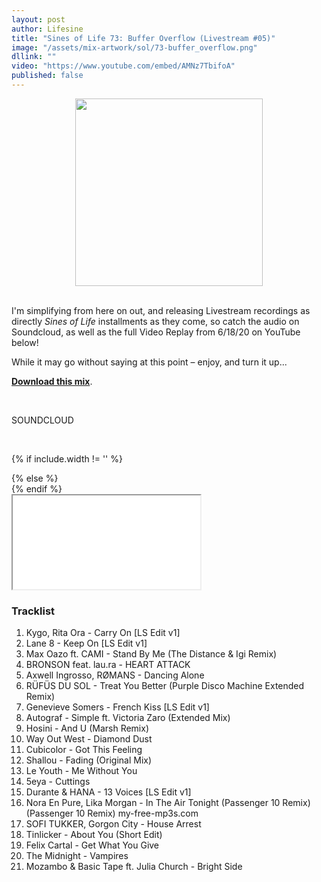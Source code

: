 ```yaml
---
layout: post
author: Lifesine
title: "Sines of Life 73: Buffer Overflow (Livestream #05)"
image: "/assets/mix-artwork/sol/73-buffer_overflow.png"
dllink: ""
video: "https://www.youtube.com/embed/AMNz7TbifoA"
published: false
---
```


<div style="text-align:center"><img src="{{ page.image }}" width="300px" height="auto" /></div>
<br>



I'm simplifying from here on out, and releasing Livestream recordings as directly *Sines of Life* installments as they come, so catch the audio on Soundcloud, as well as the full Video Replay from 6/18/20 on YouTube below!

While it may go without saying at this point – enjoy, and turn it up...

<a href=" {{ page.dllink }} " target="_blank">**Download this mix**</a>.

<br>

SOUNDCLOUD

<br>

<!-- YouTube embed -->
{% if include.width != '' %}
  <div style="width: {{include.width}}; margin:0 auto;">
{% else %}
  <div>
{% endif %}
  <div class="ytcontainer">
    <iframe class="yt" allowfullscreen src="{{ page.video }}"></iframe>
  </div>
</div>

### Tracklist

01. Kygo, Rita Ora - Carry On [LS Edit v1]
02. Lane 8 - Keep On [LS Edit v1]
03. Max Oazo ft. CAMI - Stand By Me (The Distance & Igi Remix)
04. BRONSON feat. lau.ra - HEART ATTACK
05. Axwell Ingrosso, RØMANS - Dancing Alone
06. RÜFÜS DU SOL - Treat You Better (Purple Disco Machine Extended Remix)
07. Genevieve Somers - French Kiss [LS Edit v1]
08. Autograf - Simple ft. Victoria Zaro (Extended Mix)
09. Hosini - And U (Marsh Remix)
10. Way Out West - Diamond Dust
11. Cubicolor - Got This Feeling
12. Shallou - Fading (Original Mix)
13. Le Youth - Me Without You
14. 5eya - Cuttings
15. Durante & HANA - 13 Voices [LS Edit v1]
16. Nora En Pure, Lika Morgan - In The Air Tonight (Passenger 10 Remix) (Passenger 10 Remix) my-free-mp3s.com
17. SOFI TUKKER, Gorgon City - House Arrest
18. Tinlicker - About You (Short Edit)
19. Felix Cartal - Get What You Give
20. The Midnight - Vampires
21. Mozambo & Basic Tape ft. Julia Church - Bright Side


<br>
